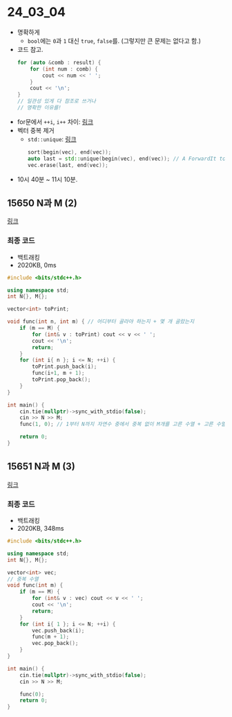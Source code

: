 # 24_03_04
- 명확하게
  - `bool`에는 `0`과 `1` 대신 `true`, `false`를. (그렇지만 큰 문제는 없다고 함.)
-  코드 참고. 
    ```cpp
    for (auto &comb : result) {
        for (int num : comb) {
            cout << num << ' ';
        }
        cout << '\n';
    }
    // 일관성 있게 다 참조로 쓰거나
    // 명확한 이유를!
    ```
- for문에서 `++i`, `i++` 차이: [링크](https://rudalstb.tistory.com/4)
- 벡터 중복 제거
  - `std::unique`: [링크](https://en.cppreference.com/w/cpp/algorithm/unique)
    ```cpp
    sort(begin(vec), end(vec));
    auto last = std::unique(begin(vec), end(vec)); // A ForwardIt to the new end of the range.
    vec.erase(last, end(vec));
    ```
- 10시 40분 ~ 11시 10분.

## 15650 N과 M (2)
[링크](https://www.acmicpc.net/problem/15650)

### 최종 코드
- 백트래킹
- 2020KB, 0ms
```cpp
#include <bits/stdc++.h>

using namespace std;
int N{}, M{};

vector<int> toPrint;

void func(int n, int m) { // 어디부터 골라야 하는지 + 몇 개 골랐는지
	if (m == M) {
		for (int& v : toPrint) cout << v << ' ';
		cout << '\n';
		return;
	}
	for (int i{ n }; i <= N; ++i) {
		toPrint.push_back(i);
		func(i+1, m + 1);
		toPrint.pop_back();
	}
}

int main() {
	cin.tie(nullptr)->sync_with_stdio(false);
	cin >> N >> M;
	func(1, 0); // 1부터 N까지 자연수 중에서 중복 없이 M개를 고른 수열 + 고른 수열은 오름차순이어야 한다.

	return 0;
}
```

## 15651 N과 M (3)
[링크](https://www.acmicpc.net/problem/15651)

### 최종 코드
- 백트래킹
- 2020KB, 348ms
```cpp
#include <bits/stdc++.h>

using namespace std;
int N{}, M{};

vector<int> vec;
// 중복 수열
void func(int m) {
	if (m == M) {
		for (int& v : vec) cout << v << ' ';
		cout << '\n';
		return;
	}
	for (int i{ 1 }; i <= N; ++i) {
		vec.push_back(i);
		func(m + 1);
		vec.pop_back();
	}
}

int main() {
	cin.tie(nullptr)->sync_with_stdio(false);
	cin >> N >> M;

	func(0);
	return 0;
}
```
